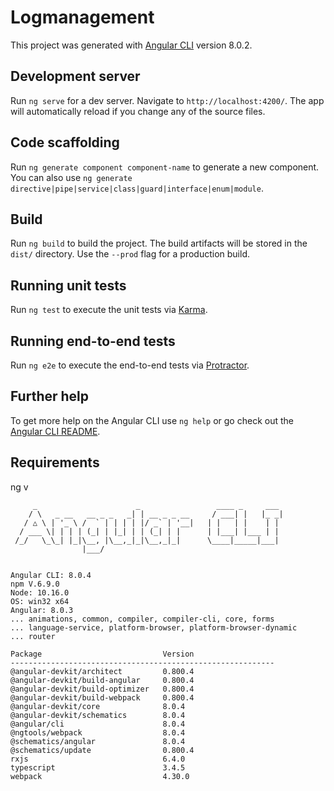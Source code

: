 # Logmanagement

This project was generated with [Angular CLI](https://github.com/angular/angular-cli) version 8.0.2.

## Development server

Run `ng serve` for a dev server. Navigate to `http://localhost:4200/`. The app will automatically reload if you change any of the source files.

## Code scaffolding

Run `ng generate component component-name` to generate a new component. You can also use `ng generate directive|pipe|service|class|guard|interface|enum|module`.

## Build

Run `ng build` to build the project. The build artifacts will be stored in the `dist/` directory. Use the `--prod` flag for a production build.

## Running unit tests

Run `ng test` to execute the unit tests via [Karma](https://karma-runner.github.io).

## Running end-to-end tests

Run `ng e2e` to execute the end-to-end tests via [Protractor](http://www.protractortest.org/).

## Further help

To get more help on the Angular CLI use `ng help` or go check out the [Angular CLI README](https://github.com/angular/angular-cli/blob/master/README.md).

## Requirements
ng v
~~~~
     _                      _                 ____ _     ___
    / \   _ __   __ _ _   _| | __ _ _ __     / ___| |   |_ _|
   / △ \ | '_ \ /  ` | | | | |/ _` | '__|   | |   | |    | |
  / ___ \| | | | (_| | |_| | | (_| | |      | |___| |___ | |
 /_/   \_\_| |_|\__, |\__,_|_|\__,_|_|      \____|_____|___|
                |___/
    

Angular CLI: 8.0.4
npm V.6.9.0
Node: 10.16.0
OS: win32 x64
Angular: 8.0.3
... animations, common, compiler, compiler-cli, core, forms
... language-service, platform-browser, platform-browser-dynamic
... router

Package                           Version
-----------------------------------------------------------
@angular-devkit/architect         0.800.4
@angular-devkit/build-angular     0.800.4
@angular-devkit/build-optimizer   0.800.4
@angular-devkit/build-webpack     0.800.4
@angular-devkit/core              8.0.4
@angular-devkit/schematics        8.0.4
@angular/cli                      8.0.4
@ngtools/webpack                  8.0.4
@schematics/angular               8.0.4
@schematics/update                0.800.4
rxjs                              6.4.0
typescript                        3.4.5
webpack                           4.30.0
~~~~